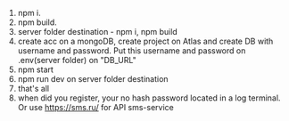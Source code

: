 1) npm i.
2) npm build.
3) server folder destination - npm i, npm build
4) create acc on a mongoDB, create project on Atlas and create DB with username and password. Put this username and password on .env(server folder) on "DB_URL"
5) npm start 
6) npm run dev on server folder destination
7) that's all
8) when did you register, your no hash password located in a log terminal. Or use https://sms.ru/ for API sms-service
